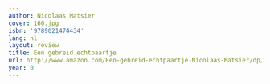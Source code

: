 ```yaml
---
author: Nicolaas Matsier
cover: 160.jpg
isbn: '9789021474434'
lang: nl
layout: review
title: Een gebreid echtpaartje
url: http://www.amazon.com/Een-gebreid-echtpaartje-Nicolaas-Matsier/dp/9021474433?SubscriptionId=0VMG0VFGBMRWVRA58R02&tag=ldvd-20&linkCode=xm2&camp=2025&creative=165953&creativeASIN=9021474433
year: 0
---
```


